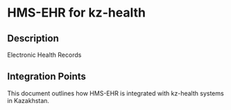 # HMS-EHR for kz-health

## Description

Electronic Health Records

## Integration Points

This document outlines how HMS-EHR is integrated with kz-health systems in Kazakhstan.
